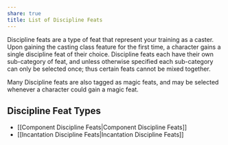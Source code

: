 ```yaml
---
share: true
title: List of Discipline Feats
---
```


Discipline feats are a type of feat that represent your training as a caster. Upon gaining the casting class feature for the first time, a character gains a single discipline feat of their choice. Discipline feats each have their own sub-category of feat, and unless otherwise specified each sub-category can only be selected once; thus certain feats cannot be mixed together.

Many Discipline feats are also tagged as magic feats, and may be selected whenever a character could gain a magic feat.

## Discipline Feat Types

- [[Component Discipline Feats|Component Discipline Feats]]
- [[Incantation Discipline Feats|Incantation Discipline Feats]]